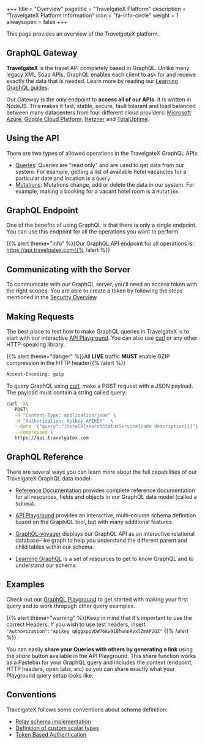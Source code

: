 +++
title = "Overview"
pagetitle = "TravelgateX Platform"
description = "TravelgateX Platform Information"
icon = "fa-info-circle"
weight = 1
alwaysopen = false
+++

This page provides an overview of the _TravelgateX_ platform.

## GraphQL Gateway

**TravelgateX** is the travel API completely based in GraphQL. Unlike many legacy XML Soap APIs, GraphQL enables each client to ask for and receive exactly the data that is needed. Learn more by reading our [Learning GraphQL guides](/learning-graphql/overview/#graphql-at-travelgatex).

Our Gateway is the only endpoint to **access all of our APIs**. It is written in NodeJS. This makes it fast, stable, secure, fault tolerant and load balanced between many datacenters from four different cloud providers: [Microsoft Azure](https://azure.microsoft.com/), [Google Cloud Platform](https://cloud.google.com/), [Hetzner](https://www.hetzner.de/) and [TotalUptime](http://totaluptime.com/).

## Using the API

There are two types of allowed operations in the TravelgateX GraphQL APIs:

* [Queries](/travelgatex/reference/schema/query/): Queries are "read only" and are used to get data from our system. For example, getting a list of available hotel vacancies for a particular date and location is a `Query`
* [Mutations](/travelgatex/reference/schema/mutation/): Mutations change, add or delete the data in our system. For example, making a booking for a vacant hotel room is a `Mutation`.

## GraphQL Endpoint

One of the benefits of using GraphQL is that there is only a single endpoint. You can use this endpoint for all the operations you want to perform.

{{% alert theme="info" %}}Our GraphQL API endpoint for all operations is: https://api.travelgatex.com{{% /alert %}}

## Communicating with the Server

To communicate with our GraphQL server, you'll need an access token with the right scopes. You are able to create a token by following the steps mentioned in the [Security Overview](/travelgatex/security/overview).

## Making Requests

The best place to test how to make GraphQL queries in TravelgateX is to start with our interactive [API Playground](https://api.travelgatex.com/). You can also use [curl](https://curl.haxx.se) or any other HTTP-speaking library.

{{% alert theme="danger" %}}All **LIVE** traffic **MUST** enable GZIP compression in the HTTP header{{% /alert %}}

```html
Accept-Encoding: gzip
```

To query GraphQL using [curl](https://curl.haxx.se), make a POST request with a JSON payload. The payload must contain a string called query:

```bash
curl -X\
   POST\
   -H "Content-Type: application/json" \
   -H "Authorization: Apikey APIKEY"  \
   --data '{"query":"{hotelX{searchStatusService{code description}}}"}' \
   --compressed \
   https://api.travelgatex.com
```

## GraphQL Reference

There are several ways you can learn more about the full capabilities of our TravelgateX GraphQL data model

- [Reference Documentation](/travelgatex/reference/) provides complete reference documentation for all resources, fields and objects in our GraphQL data model (called a `Schema`).

- [API Playground](https://api.travelgatex.com) provides an interactive, multi-column schema definition based on the GraphiQL tool, but with many additional features.

- [GraphQL-voyager](https://api.travelgatex.com/voyager) displays our GraphQL API as an interactive relational database-like graph to help you understand the different parent and child tables within our schema.

- [Learning GraphQL](/learning-graphql/) is a set of resources to get to know GraphQL and to understand our schema.

## Examples

Check out our [GraphQL Playground](/getting-started/playground/) to get started with making your first query and to work thropugh other query examples.

{{% alert theme="warning" %}}Keep in mind that it's important to use the correct Headers. 
If you wish to use test headers, insert `"Authorization":"Apikey q8ggxpoVDW76Kw918hwnnRvxlZmAP2QZ"`
{{% /alert %}}

You can easily **share your Queries with others by generating a link** using the _share_ button available in the API Playground. This share function works as a Pastebin for your GraphQL query and includes the context (endpoint, HTTP headers, open tabs, etc) so you can share exactly what your Playground query setup looks like.

## Conventions

TravelgateX follows some conventions about schema definition:

* [Relay schema implementation](https://facebook.github.io/relay/)
* [Definition of custom scalar types](/travelgatex/reference/scalars/)
* [Token Based Authentication](/travelgatex/security/overview/)
